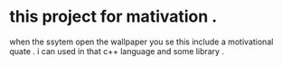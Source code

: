 # this project for mativation .
when the ssytem open the wallpaper you se this include a motivational quate .
i can used in that c++ language and some library .
